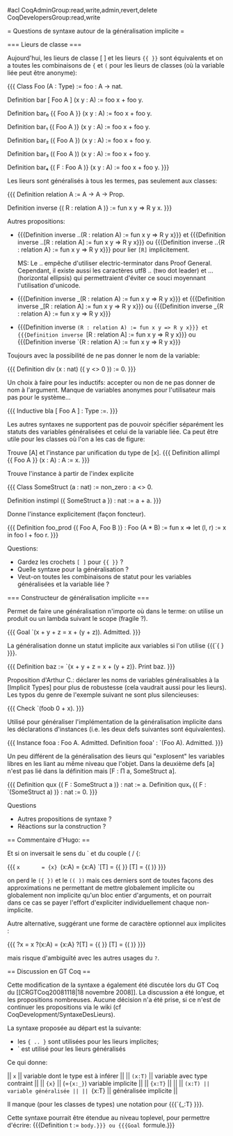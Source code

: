 #acl CoqAdminGroup:read,write,admin,revert,delete CoqDevelopersGroup:read,write

= Questions de syntaxe autour de la généralisation implicite =

=== Lieurs de classe ===

Aujourd'hui, les lieurs de classe [ ] et les 
lieurs `{{ }}` sont équivalents et on a toutes les combinaisons de `{` et `(` pour 
les lieurs de classes (où la variable liée peut être anonyme):


{{{
Class Foo (A : Type) := foo : A -> nat.

Definition bar [ Foo A ] (x y : A) := foo x + foo y.

Definition bar₀ {{ Foo A }} (x y : A) := foo x + foo y.

Definition bar₁ {( Foo A )} (x y : A) := foo x + foo y.

Definition bar₂ ({ Foo A }) (x y : A) := foo x + foo y.

Definition bar₃ (( Foo A )) (x y : A) := foo x + foo y.

Definition bar₄ {( F : Foo A )} (x y : A) := foo x + foo y.
}}}


Les lieurs sont généralisés à tous les termes, pas seulement aux classes:

{{{
Definition relation A := A -> A -> Prop. 

Definition inverse {( R : relation A )} := fun x y => R y x.
}}}


Autres propositions:
 * {{{Definition inverse ..(R : relation A) := fun x y => R y x}}} et {{{Definition inverse ..[R : relation A] := fun x y => R y x}}} ou {{{Definition inverse ..{R : relation A} := fun x y => R y x}}}   pour lier `[R]` implicitement.

   MS: Le .. empêche d'utiliser electric-terminator dans Proof General. Cependant, il existe
   aussi les caractères utf8 ‥ (two dot leader) et … (horizontal ellipsis) qui permettraient
   d'éviter ce souci moyennant l'utilisation d'unicode.

 *   {{{Definition inverse _(R : relation A) := fun x y => R y x}}} et   {{{Definition inverse _[R : relation A] := fun x y => R y x}}} ou   {{{Definition inverse _{R : relation A} := fun x y => R y x}}}

 * {{{Definition inverse `(R : relation A) := fun x y => R y x}}} et   {{{Definition inverse `[R : relation A] := fun x y => R y x}}} ou   {{{Definition inverse `{R : relation A} := fun x y => R y x}}}


Toujours avec la possibilité de ne pas donner le nom de la variable:

{{{
Definition div (x : nat) ({ y <> 0 }) := 0.
}}}

Un choix à faire pour les inductifs: accepter ou non de ne pas donner de nom à l'argument. Manque de variables anonymes pour l'utilisateur mais pas pour le système... 

{{{
Inductive bla [ Foo A ] : Type :=.
}}}

Les autres syntaxes ne supportent pas de pouvoir spécifier séparément les statuts
des variables généralisées et celui de la variable liée. Ca peut être utile pour les
classes où l'on a les cas de figure: 

Trouve [A] et l'instance par unification du type de [x].
{{{
Definition allimpl {{ Foo A }} (x : A) : A := x.
}}}

Trouve l'instance à partir de l'index explicite

{{{
Class SomeStruct (a : nat) := non_zero : a <> 0.

Definition instimpl ({ SomeStruct a }) : nat := a + a.
}}}

Donne l'instance explicitement (façon foncteur).

{{{
Definition foo_prod {( Foo A, Foo B )} : Foo (A * B) := 
  fun x => let (l, r) := x in foo l + foo r.
}}}

Questions: 
 * Gardez les crochets `[ ]` pour `{{ }}` ?
 * Quelle syntaxe pour la généralisation ?
 * Veut-on toutes les combinaisons de statut pour les variables généralisées et la variable liée ?


=== Constructeur de généralisation implicite ===

Permet de faire une généralisation n'importe où dans le terme: on
utilise un produit ou un lambda suivant le scope (fragile ?).


{{{
Goal `(x + y + z = x + (y + z)).
Admitted.
}}}

La généralisation donne un statut implicite aux variables si l'on utilise {{{`{ } }}}.

{{{
Definition baz := `{x + y + z = x + (y + z)}.
Print baz.
}}}

Proposition d'Arthur C.: déclarer les noms de variables généralisables à la [Implicit Types]
pour plus de robustesse (cela vaudrait aussi pour les lieurs). Les typos du genre de l'exemple suivant 
ne sont plus silencieuses:

{{{
Check `(foob 0 + x).
}}}

Utilisé pour généraliser l'implémentation de la généralisation implicite dans 
les déclarations d'instances (i.e. les deux defs suivantes sont équivalentes). 

{{{
Instance fooa : Foo A.
Admitted.
Definition fooa' : `(Foo A).
Admitted.
}}}

Un peu différent de la généralisation des lieurs qui "explosent" les variables 
libres en les liant au même niveau que l'objet. Dans la deuxième defs [a] n'est pas lié dans 
la définition mais [F : Π a, SomeStruct a].

{{{
Definition qux {( F : SomeStruct a )} : nat := a.
Definition qux₁ {( F : `(SomeStruct a) )} : nat := 0.
}}}

Questions
 * Autres propositions de syntaxe ?
 * Réactions sur la construction ?
  


== Commentaire d'Hugo: ==

Et si on inversait le sens du ` et du couple ( / {:

{{{
`x       = {x}
`(x:A)   = {x:A}
`[T]     = {{ }}
[T]      = {( )}
}}}

on perd le `({ })` et le `(( ))` mais ces derniers sont de toutes façons
des approximations ne permettant de mettre globalement implicite ou
globalement non implicite qu'un bloc entier d'arguments, et on
pourrait dans ce cas se payer l'effort d'expliciter individuellement
chaque non-implicite.

Autre alternative, suggérant une forme de caractère optionnel aux
implicites :

{{{
?x       = x
?(x:A)   = {x:A}
?[T]     = {{ }}
[T]      = {( )}
}}}

mais risque d'ambiguïté avec les autres usages du `?`.


== Discussion en GT Coq ==

Cette modification de la syntaxe a également été discutée lors du GT Coq du [[CRGTCoq20081118|18 novembre 2008]]. La discussion a été longue, et les propositions nombreuses. Aucune décision n'a été prise, si ce n'est de continuer les propositions via le wiki (cf CoqDevelopment/SyntaxeDesLieurs).

La syntaxe proposée au départ est la suivante:

 * les `{ .. }` sont utilisées pour les lieurs implicites;
 * ` est utilisé pour les lieurs généralisés

Ce qui donne:

|| `x` || variable dont le type est à inférer ||
|| `(x:T)` || variable avec type contraint ||
|| `{x}` || (=`{x:_}`) variable implicite ||
|| `{x:T}` || ||
|| `(x:T) || variable généralisée ||
|| `{x:T} || généralisée implicite ||

Il manque (pour les classes de types) une notation pour {{{`{_:T} }}}. 

Cette syntaxe pourrait être étendue au niveau toplevel, pour permettre d'écrire: {{{Definition t := `body.}}} ou {{{Goal `formule.}}}
